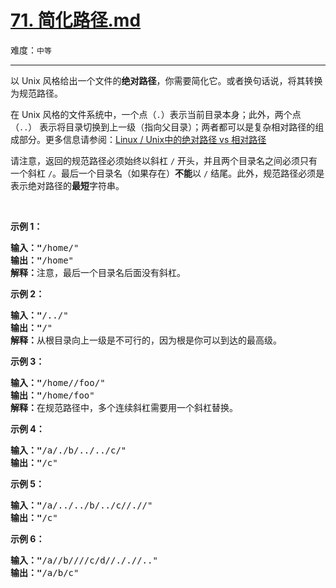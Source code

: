 # [71. 简化路径.md](https://leetcode-cn.com/problems/simplify-path)

难度：`中等`

---

<p>以 Unix 风格给出一个文件的<strong>绝对路径</strong>，你需要简化它。或者换句话说，将其转换为规范路径。</p>

<p>在 Unix 风格的文件系统中，一个点（<code>.</code>）表示当前目录本身；此外，两个点 （<code>..</code>）&nbsp;表示将目录切换到上一级（指向父目录）；两者都可以是复杂相对路径的组成部分。更多信息请参阅：<a href="https://blog.csdn.net/u011327334/article/details/50355600" target="_blank">Linux / Unix中的绝对路径 vs 相对路径</a></p>

<p>请注意，返回的规范路径必须始终以斜杠 <code>/</code> 开头，并且两个目录名之间必须只有一个斜杠 <code>/</code>。最后一个目录名（如果存在）<strong>不能</strong>以 <code>/</code> 结尾。此外，规范路径必须是表示绝对路径的<strong>最短</strong>字符串。</p>

<p>&nbsp;</p>

<p><strong>示例 1：</strong></p>

<pre><strong>输入：&quot;</strong>/home/&quot;
<strong>输出：&quot;</strong>/home&quot;
<strong>解释：</strong>注意，最后一个目录名后面没有斜杠。
</pre>

<p><strong>示例 2：</strong></p>

<pre><strong>输入：&quot;</strong>/../&quot;
<strong>输出：&quot;</strong>/&quot;
<strong>解释：</strong>从根目录向上一级是不可行的，因为根是你可以到达的最高级。
</pre>

<p><strong>示例 3：</strong></p>

<pre><strong>输入：&quot;</strong>/home//foo/&quot;
<strong>输出：&quot;</strong>/home/foo&quot;
<strong>解释：</strong>在规范路径中，多个连续斜杠需要用一个斜杠替换。
</pre>

<p><strong>示例 4：</strong></p>

<pre><strong>输入：&quot;</strong>/a/./b/../../c/&quot;
<strong>输出：&quot;</strong>/c&quot;
</pre>

<p><strong>示例 5：</strong></p>

<pre><strong>输入：&quot;</strong>/a/../../b/../c//.//&quot;
<strong>输出：&quot;</strong>/c&quot;
</pre>

<p><strong>示例 6：</strong></p>

<pre><strong>输入：&quot;</strong>/a//b////c/d//././/..&quot;
<strong>输出：&quot;</strong>/a/b/c&quot;</pre>
